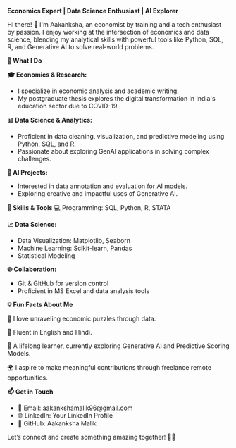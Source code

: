 **Economics Expert | Data Science Enthusiast | AI Explorer**

Hi there! 👋 
I'm Aakanksha, an economist by training and a tech enthusiast by passion. I enjoy working at the intersection of economics and data science, blending my analytical skills with powerful tools like Python, SQL, R, and Generative AI to solve real-world problems.

**🌟 What I Do**

**🎓 Economics & Research:**
- I specialize in economic analysis and academic writing.
- My postgraduate thesis explores the digital transformation in India's education sector due to COVID-19.
  
**📊 Data Science & Analytics:**
- Proficient in data cleaning, visualization, and predictive modeling using Python, SQL, and R.
- Passionate about exploring GenAI applications in solving complex challenges.
  
**🧩 AI Projects:**
- Interested in data annotation and evaluation for AI models.
- Exploring creative and impactful uses of Generative AI.

**🚀 Skills & Tools**
💻 Programming: SQL, Python, R, STATA


**📈 Data Science:**
- Data Visualization: Matplotlib, Seaborn
- Machine Learning: Scikit-learn, Pandas
- Statistical Modeling
  
**🌐 Collaboration:**
- Git & GitHub for version control
- Proficient in MS Excel and data analysis tools

  
**💡 Fun Facts About Me**

🧠 I love unraveling economic puzzles through data.

💬 Fluent in English and Hindi.

📖 A lifelong learner, currently exploring Generative AI and Predictive Scoring Models.

🌍 I aspire to make meaningful contributions through freelance remote opportunities.

**📫 Get in Touch**

- 📧 Email: aakankshamalik96@gmail.com
- 🌐 LinkedIn: Your LinkedIn Profile
- 🔗 GitHub: Aakanksha Malik

Let’s connect and create something amazing together! 🚀✨
